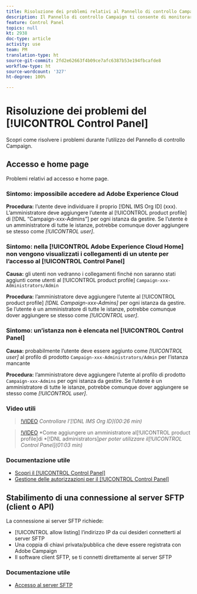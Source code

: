 ```yaml
---
title: Risoluzione dei problemi relativi al Pannello di controllo Campaign
description: Il Pannello di controllo Campaign ti consente di monitorare e gestire lo storage SFTP per istanza e di aggiungere indirizzi IP all’elenco Consentiti.
feature: Control Panel
topics: null
kt: 2938
doc-type: article
activity: use
team: PM
translation-type: ht
source-git-commit: 2fd2e62663f4b09ce7afc6387b53e194fbcafde8
workflow-type: ht
source-wordcount: '327'
ht-degree: 100%

---
```



# Risoluzione dei problemi del [!UICONTROL Control Panel]

Scopri come risolvere i problemi durante l’utilizzo del Pannello di controllo Campaign.

## Accesso e home page

Problemi relativi ad accesso e home page.

### Sintomo: impossibile accedere ad Adobe Experience Cloud

**Procedura:**
l’utente deve individuare il proprio [!DNL IMS Org ID] (xxx). L’amministratore deve aggiungere l’utente al [!UICONTROL product profile] di [!DNL “Campaign-xxx-Admins”] per ogni istanza da gestire. Se l’utente è un amministratore di tutte le istanze, potrebbe comunque dover aggiungere se stesso come *[!UICONTROL user]*.

### Sintomo: nella [!UICONTROL Adobe Experience Cloud Home] non vengono visualizzati i collegamenti di un utente per l’accesso al [!UICONTROL Control Panel]

**Causa:**
gli utenti non vedranno i collegamenti finché non saranno stati aggiunti come utenti al [!UICONTROL product profile] `Campaign-xxx-Administrators/Admin`

**Procedura:**
l’amministratore deve aggiungere l’utente al [!UICONTROL product profile] *[!DNL Campaign-xxx-Admins]* per ogni istanza da gestire. Se l’utente è un amministratore di tutte le istanze, potrebbe comunque dover aggiungere se stesso come *[!UICONTROL user]*.

### Sintomo: un’istanza non è elencata nel [!UICONTROL Control Panel]

**Causa:**
probabilmente l’utente deve essere aggiunto come *[!UICONTROL user]* al profilo di prodotto `Campaign-xxx-Administrators/Admin` per l’istanza mancante

**Procedura:**
l’amministratore deve aggiungere l’utente al profilo di prodotto `Campaign-xxx-Admins` per ogni istanza da gestire. Se l’utente è un amministratore di tutte le istanze, potrebbe comunque dover aggiungere se stesso come *[!UICONTROL user]*.

### Video utili

>[!VIDEO](https://video.tv.adobe.com/v/27183?quality=12&captions=ita)
*Controllare l’[!DNL IMS Org ID](00:26 min)*

>[!VIDEO](https://video.tv.adobe.com/v/27147?quality=12&captions=ita)
*Come aggiungere un amministratore al[!UICONTROL product profile]di *[!DNL administrators]*per poter utilizzare il[!UICONTROL Control Panel](01:03 min)*

### Documentazione utile

* [Scopri il [!UICONTROL Control Panel]](https://helpx.adobe.com/it/campaign/kb/control-panel-overview.html)
* [Gestione delle autorizzazioni per il [!UICONTROL Control Panel]](https://helpx.adobe.com/it/campaign/kb/control-panel-access.html)

## Stabilimento di una connessione al server SFTP (client o API)

La connessione ai server SFTP richiede:

* [!UICONTROL allow listing] l’indirizzo IP da cui desideri connetterti al server SFTP
* Una coppia di chiavi privata/pubblica che deve essere registrata con Adobe Campaign
* Il software client SFTP, se ti connetti direttamente al server SFTP

### Documentazione utile

* [Accesso al server SFTP](https://docs.adobe.com/content/help/it-IT/control-panel/using/control-panel-home.html#LoggingintoyourSFTPserver)

